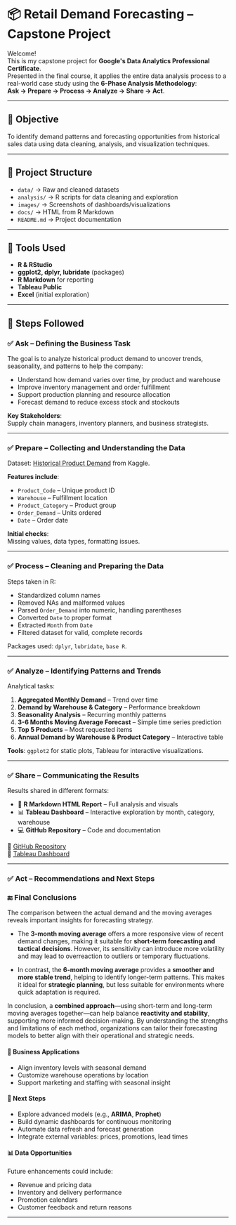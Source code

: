 # 📦 Retail Demand Forecasting – Capstone Project

Welcome!  
This is my capstone project for **Google's Data Analytics Professional Certificate**.  
Presented in the final course, it applies the entire data analysis process to a real-world case study using the **6-Phase Analysis Methodology**:  
**Ask → Prepare → Process → Analyze → Share → Act**.

---

## 📌 Objective

To identify demand patterns and forecasting opportunities from historical sales data using data cleaning, analysis, and visualization techniques.

---

## 📁 Project Structure

- `data/` → Raw and cleaned datasets  
- `analysis/` → R scripts for data cleaning and exploration  
- `images/` → Screenshots of dashboards/visualizations 
- `docs/` → HTML from R Markdown  
- `README.md` → Project documentation

---

## 🧰 Tools Used

- **R & RStudio**  
- **ggplot2, dplyr, lubridate** (packages)  
- **R Markdown** for reporting  
- **Tableau Public**  
- **Excel** (initial exploration)

---

## 🔧 Steps Followed

### ✅ Ask – Defining the Business Task  
The goal is to analyze historical product demand to uncover trends, seasonality, and patterns to help the company:  
- Understand how demand varies over time, by product and warehouse  
- Improve inventory management and order fulfillment  
- Support production planning and resource allocation  
- Forecast demand to reduce excess stock and stockouts  

**Key Stakeholders**:  
Supply chain managers, inventory planners, and business strategists.

---

### ✅ Prepare – Collecting and Understanding the Data  
Dataset: [Historical Product Demand](https://www.kaggle.com/datasets/felixzhao/productdemandforecasting/code) from Kaggle.

**Features include**:  
- `Product_Code` – Unique product ID  
- `Warehouse` – Fulfillment location  
- `Product_Category` – Product group  
- `Order_Demand` – Units ordered
- `Date` – Order date  

**Initial checks**:  
Missing values, data types, formatting issues.

---

### ✅ Process – Cleaning and Preparing the Data  
Steps taken in R:
- Standardized column names  
- Removed NAs and malformed values  
- Parsed `Order_Demand` into numeric, handling parentheses  
- Converted `Date` to proper format  
- Extracted `Month` from `Date`  
- Filtered dataset for valid, complete records  

Packages used: `dplyr`, `lubridate`, `base R`.

---

### ✅ Analyze – Identifying Patterns and Trends  
Analytical tasks:
1. **Aggregated Monthly Demand** – Trend over time  
2. **Demand by Warehouse & Category** – Performance breakdown  
3. **Seasonality Analysis** – Recurring monthly patterns  
4. **3-6 Months Moving Average Forecast** – Simple time series prediction  
5. **Top 5 Products** – Most requested items  
6. **Annual Demand by Warehouse & Product Category** – Interactive table  

**Tools**: `ggplot2` for static plots, Tableau for interactive visualizations.

---

### ✅ Share – Communicating the Results  
Results shared in different formats:
- 📄 **R Markdown HTML Report** – Full analysis and visuals  
- 📊 **Tableau Dashboard** – Interactive exploration by month, category, warehouse  
- 💻 **GitHub Repository** – Code and documentation

🔗 [GitHub Repository](https://github.com/domenicomonteleone/data-analytics-portfolio/tree/main/00_Certification_courses/00_Google-Data-Analytics)  
🔗 [Tableau Dashboard](https://public.tableau.com/app/profile/domenico.monteleone/viz/Retaildemandforecast/Dashboard2)

---

### ✅ Act – Recommendations and Next Steps  

### 🔚 Final Conclusions

The comparison between the actual demand and the moving averages reveals important insights for forecasting strategy.

- The **3-month moving average** offers a more responsive view of recent demand changes, making it suitable for **short-term forecasting and tactical decisions**. However, its sensitivity can introduce more volatility and may lead to overreaction to outliers or temporary fluctuations.

- In contrast, the **6-month moving average** provides a **smoother and more stable trend**, helping to identify longer-term patterns. This makes it ideal for **strategic planning**, but less suitable for environments where quick adaptation is required.

In conclusion, a **combined approach**—using short-term and long-term moving averages together—can help balance **reactivity and stability**, supporting more informed decision-making. By understanding the strengths and limitations of each method, organizations can tailor their forecasting models to better align with their operational and strategic needs.


#### 🏢 Business Applications
- Align inventory levels with seasonal demand  
- Customize warehouse operations by location  
- Support marketing and staffing with seasonal insight  

#### 🚀 Next Steps
- Explore advanced models (e.g., **ARIMA**, **Prophet**)  
- Build dynamic dashboards for continuous monitoring  
- Automate data refresh and forecast generation  
- Integrate external variables: prices, promotions, lead times

#### 📊 Data Opportunities
Future enhancements could include:
- Revenue and pricing data  
- Inventory and delivery performance  
- Promotion calendars  
- Customer feedback and return reasons

---

